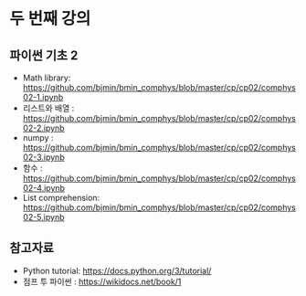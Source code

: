 # 두 번째 강의 

## 파이썬 기초 2

* Math library: https://github.com/bjmin/bmin_comphys/blob/master/cp/cp02/comphys02-1.ipynb
* 리스트와 배열 : https://github.com/bjmin/bmin_comphys/blob/master/cp/cp02/comphys02-2.ipynb
* numpy : https://github.com/bjmin/bmin_comphys/blob/master/cp/cp02/comphys02-3.ipynb
* 함수 : https://github.com/bjmin/bmin_comphys/blob/master/cp/cp02/comphys02-4.ipynb
* List comprehension: https://github.com/bjmin/bmin_comphys/blob/master/cp/cp02/comphys02-5.ipynb


## 참고자료
* Python tutorial: https://docs.python.org/3/tutorial/
* 점프 투 파이썬 : https://wikidocs.net/book/1

